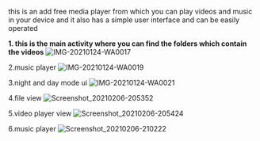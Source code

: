 this is an add free media player from which you can play videos and music in your device and it also has a simple user interface and can be easily operated

**1. this is the main activity where you can find the folders which contain the videos**
![IMG-20210124-WA0017](https://user-images.githubusercontent.com/56879646/105677650-23d2ce00-5f12-11eb-89fd-55e7f19b2e27.jpg)

2.music player
![IMG-20210124-WA0019](https://user-images.githubusercontent.com/56879646/105678048-acea0500-5f12-11eb-94e3-0140de7bf246.jpg)

3.night and day mode ui
![IMG-20210124-WA0021](https://user-images.githubusercontent.com/56879646/105678148-d145e180-5f12-11eb-8eea-bffa7467970e.jpg)

4.file view
![Screenshot_20210206-205352](https://user-images.githubusercontent.com/56879646/107122418-bd5c9100-68bd-11eb-9a42-099163513b99.png)

5.video player view
![Screenshot_20210206-205424](https://user-images.githubusercontent.com/56879646/107122464-eed55c80-68bd-11eb-877e-5d7143b2c9a4.png)

6.music player
![Screenshot_20210206-210222](https://user-images.githubusercontent.com/56879646/107122626-d31e8600-68be-11eb-9e92-ba4f97d2255d.png)
